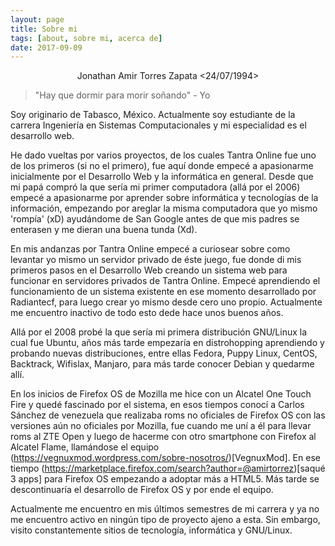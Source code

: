 ```yaml
---
layout: page
title: Sobre mi
tags: [about, sobre mi, acerca de]
date: 2017-09-09
---
```


<center>Jonathan Amir Torres Zapata <24/07/1994></center>

>"Hay que dormir para morir soñando" - Yo

Soy originario de Tabasco, México. Actualmente soy estudiante de la carrera Ingeniería en Sistemas Computacionales y mi especialidad es el desarrollo web.

He dado vueltas por varios proyectos, de los cuales Tantra Online fue uno de los primeros (si no el primero), fue aquí donde empecé a apasionarme inicialmente por el Desarrollo Web y la informática en general. Desde que mi papá compró la que sería mi primer computadora (allá por el 2006) empecé a apasionarme por aprender sobre informática y tecnologías de la información, empezando por areglar la misma computadora que yo mismo 'rompía' (xD) ayudándome de San Google antes de que mis padres se enterasen y me dieran una buena tunda (Xd).

En mis andanzas por Tantra Online empecé a curiosear sobre como levantar yo mismo un servidor privado de éste juego, fue donde di mis primeros pasos en el Desarrollo Web creando un sistema web para funcionar en servidores privados de Tantra Online. Empecé aprendiendo el funcionamiento de un sistema existente en ese momento desarrollado por Radiantecf, para luego crear yo mismo desde cero uno propio. Actualmente me encuentro inactivo de todo esto dede hace unos buenos años.

Allá por el 2008 probé la que sería mi primera distribución GNU/Linux la cual fue Ubuntu, años más tarde empezaría en distrohopping  aprendiendo y probando nuevas distribuciones, entre ellas Fedora, Puppy Linux, CentOS, Backtrack, Wifislax, Manjaro, para más tarde conocer Debian y quedarme allí.

En los inicios de Firefox OS de Mozilla me hice con un Alcatel One Touch Fire y quedé fascinado por el sistema, en esos tiempos conocí a Carlos Sánchez de venezuela que realizaba roms no oficiales de Firefox OS con las versiones aún no oficiales por Mozilla, fue cuando me uní a él para llevar roms al ZTE Open y luego de hacerme con otro smartphone con Firefox al Alcatel Flame, llamándose el equipo (https://vegnuxmod.wordpress.com/sobre-nosotros/)[VegnuxMod]. En ese tiempo (https://marketplace.firefox.com/search?author=@amirtorrez)[saqué 3 apps] para Firefox OS empezando a adoptar más a HTML5. Más tarde se descontinuaría el desarrollo de Firefox OS y por ende el equipo.

Actualmente me encuentro en mis últimos semestres de mi carrera y ya no me encuentro activo en ningún tipo de proyecto ajeno a esta. Sin embargo, visito constantemente sitios de tecnología, informática y GNU/Linux.
